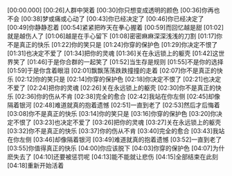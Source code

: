 [00:00.000]
[00:26]人群中哭着
[00:30]你只想变成透明的颜色
[00:36]你再也不会
[00:38]梦或痛或心动了
[00:43]你已经决定了
[00:46]你已经决定了
[00:49]你静静忍着
[00:54]紧紧把昨天在拳心握着
[00:59]而回忆越是甜
[01:02]就是越伤人了
[01:06]越是在手心留下
[01:08]密密麻麻深深浅浅的刀割
[01:17]你不是真正的快乐
[01:22]你的笑只是
[01:24]你穿的保护色
[01:29]你决定不恨了
[01:31]也决定不爱了
[01:34]把你的灵魂
[01:36]关在永远锁上的躯壳
[01:42]这世界笑了
[01:46]于是你合群的一起笑了
[01:52]当生存是规则
[01:55]不是你的选择
[01:59]于是你含着眼泪
[02:01]飘飘荡荡跌跌撞撞的走着
[02:07]你不是真正的快乐
[02:12]你的笑只是
[02:14]你穿的保护色
[02:18]你决定不恨了
[02:21]也决定不爱了
[02:24]把你的灵魂
[02:26]关在永远锁上的躯壳
[02:30]你不是真正的快乐
[02:36]你的伤从不肯
[02:38]完全的愈合
[02:42]我站在你左侧
[02:45]却像隔着银河
[02:48]难道就真的抱着遗憾
[02:51]一直到老了
[02:53]然后才后悔着
[03:08]你不是真正的快乐
[03:14]你的笑只是
[03:16]你穿的保护色
[03:20]你决定不恨了
[03:23]也决定不爱了
[03:26]把你的灵魂
[03:27]关在永远锁上的躯壳
[03:32]你不是真正的快乐
[03:37]你的伤从不肯
[03:40]完全的愈合
[03:43]我站在你左侧
[03:46]却像隔着银河
[03:49]难道就真的抱着遗憾
[03:52]一直到老了
[03:55]你值得真正的快乐
[04:00]你应该脱下
[04:03]你穿的保护色
[04:07]为什麽失去了
[04:10]还要被惩罚呢
[04:13]能不能就让悲伤
[04:15]全部结束在此刻
[04:18]重新开始活着